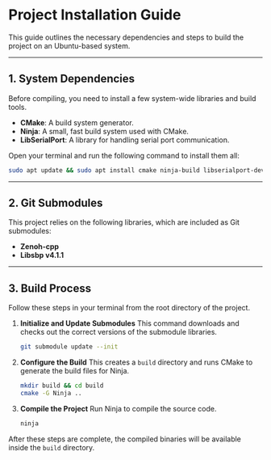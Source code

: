 # Project Installation Guide

This guide outlines the necessary dependencies and steps to build the project on an Ubuntu-based system.

-----

## 1\. System Dependencies

Before compiling, you need to install a few system-wide libraries and build tools.

  * **CMake**: A build system generator.
  * **Ninja**: A small, fast build system used with CMake.
  * **LibSerialPort**: A library for handling serial port communication.

Open your terminal and run the following command to install them all:

```bash
sudo apt update && sudo apt install cmake ninja-build libserialport-dev
```

-----

## 2\. Git Submodules

This project relies on the following libraries, which are included as Git submodules:

  * **Zenoh-cpp**
  * **Libsbp v4.1.1**

-----

## 3\. Build Process

Follow these steps in your terminal from the root directory of the project.

1.  **Initialize and Update Submodules**
    This command downloads and checks out the correct versions of the submodule libraries.

    ```bash
    git submodule update --init
    ```

2.  **Configure the Build**
    This creates a `build` directory and runs CMake to generate the build files for Ninja.

    ```bash
    mkdir build && cd build
    cmake -G Ninja ..
    ```

3.  **Compile the Project**
    Run Ninja to compile the source code.

    ```bash
    ninja
    ```

After these steps are complete, the compiled binaries will be available inside the `build` directory.

